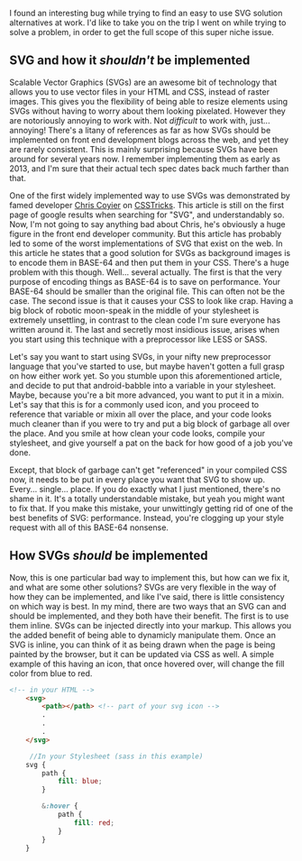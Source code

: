 <!--
<meta>
    {
        "tags": ["SVG"],
        "title": "A Problem with SVGs and How to Avoid It",
        "publishDate": "2017-03-18T00:00:00-05:00"
    }
</meta> 
-->

I found an interesting bug while trying to find an easy to use SVG solution alternatives at work. I'd like to take you on the trip I went on while trying to solve a problem, in order to get the full scope of this super niche issue.

## SVG and how it *shouldn't* be implemented

Scalable Vector Graphics (SVGs) are an awesome bit of technology that allows you to use vector files in your HTML and CSS, instead of raster images. This gives you the flexibility of being able to resize elements using SVGs without having to worry about them looking pixelated. However they are notoriously annoying to work with. Not *difficult* to work with, just... annoying! There's a litany of references as far as how SVGs should be implemented on front end development blogs across the web, and yet they are rarely consistent. This is mainly surprising because SVGs have been around for several years now. I remember implementing them as early as 2013, and I'm sure that their actual tech spec dates back much farther than that.

One of the first widely implemented way to use SVGs was demonstrated by famed developer [Chris Coyier](https://twitter.com/chriscoyier) on [CSSTricks](https://css-tricks.com/using-svg/). This article is still on the first page of google results when searching for "SVG", and understandably so. Now, I'm not going to say anything bad about Chris, he's obviously a huge figure in the front end developer community. But this article has probably led to some of the worst implementations of SVG that exist on the web. In this article he states that a good solution for SVGs as background images is to encode them in BASE-64 and then put them in your CSS. There's a huge problem with this though. Well... several actually. The first is that the very purpose of encoding things as BASE-64 is to save on performance. Your BASE-64 should be smaller than the original file. This can often not be the case. The second issue is that it causes your CSS to look like crap. Having a big block of robotic moon-speak in the middle of your stylesheet is extremely unsettling, in contrast to the clean code I'm sure everyone has written around it. The last and secretly most insidious issue, arises when you start using this technique with a preprocessor like LESS or SASS.

Let's say you want to start using SVGs, in your nifty new preprocessor language that you've started to use, but maybe haven't gotten a full grasp on how either work yet. So you stumble upon this aforementioned article, and decide to put that android-babble into a variable in your stylesheet. Maybe, because you're a bit more advanced, you want to put it in a mixin. Let's say that this is for a commonly used icon, and you proceed to reference that variable or mixin all over the place, and your code looks much cleaner than if you were to try and put a big block of garbage all over the place. And you smile at how clean your code looks, compile your stylesheet, and give yourself a pat on the back for how good of a job you've done.

Except, that block of garbage can't get "referenced" in your compiled CSS now, it needs to be put in every place you want that SVG to show up. Every... single... place. If you do exactly what I just mentioned, there's no shame in it. It's a totally understandable mistake, but yeah you might want to fix that. If you make this mistake, your unwittingly getting rid of one of the best benefits of SVG: performance. Instead, you're clogging up your style request with all of this BASE-64 nonsense.

## How SVGs *should* be implemented

Now, this is one particular bad way to implement this, but how can we fix it, and what are some other solutions? SVGs are very flexible in the way of how they can be implemented, and like I've said, there is little consistency on which way is best. In my mind, there are two ways that an SVG can and should be implemented, and they both have their benefit. The first is to use them inline. SVGs can be injected directly into your markup. This allows you the added benefit of being able to dynamicly manipulate them. Once an SVG is inline, you can think of it as being drawn when the page is being painted by the browser, but it can be updated via CSS as well. A simple example of this having an icon, that once hovered over, will change the fill color from blue to red.

```HTML
<!-- in your HTML -->
	<svg>
		<path></path> <!-- part of your svg icon -->
		.
		.
		.
	</svg>
```

```SCSS
	 //In your Stylesheet (sass in this example)
	svg {
		path {
			fill: blue;
		}

		&:hover {
			path {
				fill: red;
			}
		}
	}
```
